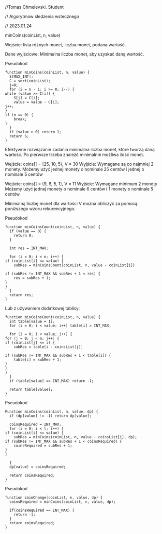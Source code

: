 //Tomas Chmelevski. Student

// Algorytmow śledzenia wstecznego

// 2023.01.24


minCoins(coinList, n, value)

Wejście: lista różnych monet, liczba monet, podana wartość.

Dane wyjściowe: Minimalna liczba monet, aby uzyskać daną wartość.

Pseudokod
```
function minCoins(coinList, n, value) {
  S[MAX_INT];
  C = sort(coinList);
  j=0;
  for (i = n - 1; i >= 0; i--) {
while (value >= C[i]) {
	S[j] = C[i];
	value = value - C[i];
j++;	
}
if (n == 0) {
	break;
}
  }
  if (value > 0) return 1;
  return S;	
}
```
Efektywne rozwiązanie zadania minimalna liczba monet, które tworzą daną wartość. Po pierwsze trzeba znaleźć minimalnie możliwa ilość monet. 

Wejście: coins[] = {25, 10, 5}, V = 30
Wyjście: Wymagane są co najmniej 2 monety. Możemy użyć jednej monety o nominale 25 centów i jednej o nominale 5 centów

Wejście: coins[] = {9, 6, 5, 1}, V = 11
Wyjście: Wymagane minimum 2 monety Możemy użyć jednej monety o nominale 6 centów i 1 monety o nominale 5 centów


Minimalną liczbę monet dla wartości V można obliczyć za pomocą poniższego wzoru rekurencyjnego.

Pseudokod
```
function minCoinsCount(coinList, n, value) {
  if (value == 0) {
	return 0;
  }

  int res = INT_MAX;
	
  for (i = 0; i < n; i++) {
if (coinList[i] <= value) {
	subRes = minCoinsCount(coinList, n, value - coinList[i])

if (subRes != INT_MAX && subRes + 1 < res) {
	res = subRes + 1;
}
}
  }
  return res;
}
```
Lub z używaniem dodatkowej tablicy:
```
function minCoinsCount(coinList, n, value) {
  int table[value + 1];
  for (i = 0; i < value; i++) table[i] = INT_MAX;
	
  for (i = 0; i < value; i++) {
for (j = 0; j < n; j++) {
if (coinList[j] <= i) {
	subRes = table[i - coinsList[j]]

if (subRes != INT_MAX && subRes + 1 < table[i]) {
	table[i] = subRes + 1;
}
}
}
  }
  if (table[value] == INT_MAX) return -1; 
	
  return table[value];
}
```
Pseudokod
```
Function minCoins(coinList, n, value, dp) {
  if (dp[value] != -1) return dp[value];
  
  coinsRequired = INT_MAX;	
  for (i = 0; i < l; i++) {
if (coinList[i] <= value) {
	subRes = minCoins(coinList, n, value - coinsList[i], dp);
if (subRes != INT_MAX && subRes + 1 < coinsRequired) {
	coinsRequired = subRes + 1;
}
}

  }
  dp[value] = coinsRequired;
	
  return coinsRequired;
}

```
Pseudokod
```
function coinChange(coinList, n, value, dp) {
  coinsRequired = minCoins(coinList, n, value, dp);
  
  if(coinsRequired == INT_MAX) {
	return -1;
  }	
  return coinsRequired;
}


```
